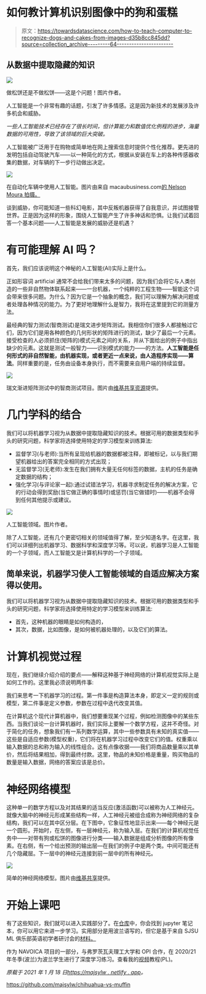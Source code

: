 # 如何教计算机识别图像中的狗和蛋糕

> 原文：<https://towardsdatascience.com/how-to-teach-computer-to-recognize-dogs-and-cakes-from-images-d35b8cc845dd?source=collection_archive---------64----------------------->

## 从数据中提取隐藏的知识

![](img/7d486bb487dd63b5299fae1ecc34c423.png)

做松饼还是不做松饼——这是个问题！图片作者。

人工智能是一个非常有趣的话题，引发了许多情感。这是因为新技术的发展涉及许多机会和威胁。

*一些人工智能技术已经存在了很长时间，但计算能力和数值优化例程的进步，海量数据的可用性，导致了该领域的巨大突破。*

人工智能被广泛用于在购物或简单地在网上搜索信息时提供个性化推荐。更先进的发明包括自动驾驶汽车——以一种简化的方式，根据从安装在车上的各种传感器收集的数据，对车辆的下一步行动做出决定。

![](img/d91670de191c6268e179553c3f6fe809.png)

在自动化车辆中使用人工智能。图片由来自 macaubusiness.com[的 Nelson Moura 拍摄。](https://www.macaubusiness.com/um-launches-ai-driving-course/)

谈到威胁，你可能知道一些科幻电影，其中反叛机器获得了自我意识，并试图接管世界。正是因为这样的形象，围绕人工智能产生了许多神话和恐惧。让我们试着回答一个基本问题——人工智能是发展的威胁还是机遇？

# 有可能理解 AI 吗？

首先，我们应该说明这个神秘的人工智能(AI)实际上是什么。

正如形容词 artificial 通常不会给我们带来太多的问题，因为我们会将它与人类创造的一些非自然物体联系起来——一台机器，一个纯粹的工程生物——智能这个词会带来很多问题。为什么？因为它是一个抽象的概念，我们可以理解为解决问题或者处理各种情况的能力。为了更好地理解什么是智力，我将在这里提到它的测量方法。

最经典的智力测试(智商测试)是瑞文进步矩阵测试。我相信你们很多人都接触过它们，因为它们是用各种颜色的几何形状的矩阵进行的测试，缺少了最后一个元素。接受检查的人必须抓住(矩阵的)模式元素之间的关系，并从下面给出的例子中指出缺少的元素。这就是测试一般智力——识别模式的能力——的方法。**人工智能是任何形式的非自然智能，由机器实现，或者更近一点来说，由人造程序实现——算法**。同样重要的是，任务由设备本身执行，而不需要来自用户端的持续监督。

![](img/1696f87951b78efe56dff564aab6bcfe.png)

瑞文渐进矩阵测试中的智商测试项目。图片由[维基共享资源](https://www.google.com/url?sa=i&url=https%3A%2F%2Fcommons.wikimedia.org%2Fwiki%2FFile%3ARaven_Progressive_Matrix.jpg&psig=AOvVaw3VEd11KEi8wBSDNoYFpVzU&ust=1627212309119000&source=images&cd=vfe&ved=0CAwQjhxqFwoTCLiPsLDM-_ECFQAAAAAdAAAAABAD)提供。

# 几门学科的结合

我们可以将机器学习视为从数据中提取隐藏知识的技术。根据可用的数据类型和手头的研究问题，科学家将选择使用特定的学习模型来训练算法:

*   监督学习(与老师):当所有呈现给机器的数据都被注释，即被标记，以与我们期望机器给出的答案完全相同的方式出现；
*   无监督学习(无老师):发生在我们拥有大量无任何标签的数据，主机的任务是确定数据的结构；
*   强化学习(与评论家一起):通过试错法学习，机器寻求制定任务的解决方案，它的行动会得到奖励(当它做正确的事情时)或惩罚(当它做错时)——机器不会得到任何其他提示或建议。

![](img/36cfe9f3405cd0d29176c20f4c85f1b6.png)

人工智能领域。图片作者。

除了人工智能，还有几个更密切相关的领域值得了解，至少知道名字。在这里，我们可以详细列出机器学习、数据科学和深度学习等。可以说，机器学习是人工智能的一个子领域，而人工智能又是计算机科学的一个子领域。

## 简单来说，机器学习使人工智能领域的自适应解决方案得以使用。

我们可以将机器学习视为从数据中提取隐藏知识的技术。根据可用的数据类型和手头的研究问题，科学家将选择使用特定的学习模型来训练算法:

*   首先，这种机器的眼睛是如何构造的，
*   其次，数据，比如图像，是如何被机器处理的，以及它们的算法。

# 计算机视觉过程

现在，我们继续介绍介绍的要点——解释这种基于神经网络的计算机视觉实际上是如何工作的。这里我必须说明两件事:

我们来思考一下机器学习的过程。第一件事是构造算法本身，即定义一定的规则或模型，第二件事是定义参数，参数在过程中迭代改变其值。

在计算机这个现代计算机器中，我们想要重现某个过程，例如检测图像中的某些东西。当我们谈论一台计算机器时，我们实际上要解一个数学方程，这并不奇怪。对于简化的任务，想象我们有一系列数学运算，其中一些参数具有未知的真实值——这些是自适应参数(模型权重)，它们将在机器学习过程中改变它们的值。权重乘以输入数据的总和称为输入的线性组合。这有点像收据——我们将商品数量乘以其单价，然后将结果相加，得到最终付款。这里，物品的未知价格是重量，购买物品的数量是输入数据，网络的答案应该是总价。

# 神经网络模型

这种单一的数学方程以及对其结果的适当反应(激活函数)可以被称为人工神经元。就像大脑中的神经元形成某些结构一样，人工神经元被组合成称为神经网络的复杂结构，我们可以在其中区分层。在下图中，它象征性地显示出来——每个神经元是一个圆形。开始时，在左侧，有一层神经元，称为输入层。在我们的计算机视觉任务中——对带有狗或松饼的图像进行分类——输入数据是组成分析图像的所有像素。在右侧，有一个给出预测的输出层—在我们的例子中是两个类。中间可能还有几个隐藏层。下一层中的神经元连接到前一层中的所有神经元。

![](img/62115a7ac36894de025a5fded11b9ed5.png)

简单的神经网络模型。图片由[维基共享](https://commons.wikimedia.org/wiki/File:Raven_Progressive_Matrix.jpg)提供。

# 开始上课吧

有了这些知识，我们就可以进入实践部分了。在[仓库](https://github.com/majsylw/chihuahua-vs-muffin)中，你会找到 jupyter 笔记本，你可以用它来进一步学习。实用部分是用波兰语写的，但它是基于来自 SJSU ML 俱乐部英语初学者研讨会的[材料。](https://github.com/mlatsjsu/workshop-chihuahua-vs-muffin)

作为 NAVOICA 项目的一部分，与弗罗茨瓦夫理工大学和 OPI 合作，在 2020/21 年冬季(波兰)为波兰学生进行了深度学习练习。查看我的[视频](https://www.youtube.com/watch?v=N8fxWXUJXyI)教程(PL)。

*原载于 2021 年 1 月 18 日*[*https://majsylw . netlify . app*](https://majsylw.netlify.app/post/ai4teenegers/)*。*

<https://github.com/majsylw/chihuahua-vs-muffin> 